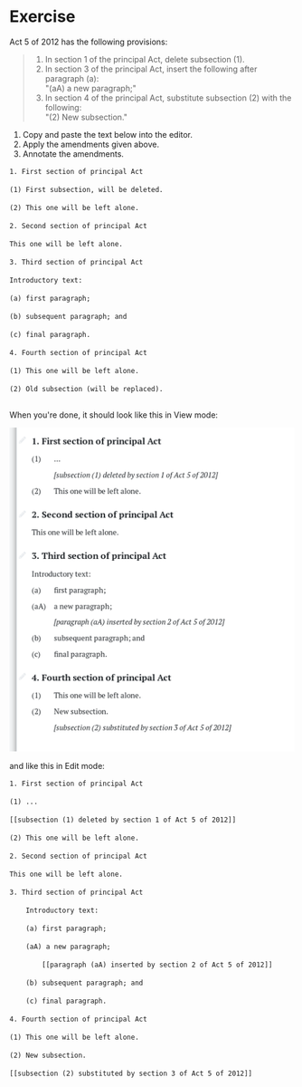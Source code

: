 # Exercise

Act 5 of 2012 has the following provisions: 

> 1. In section 1 of the principal Act, delete subsection \(1\).   
> 2. In section 3 of the principal Act, insert the following after paragraph \(a\):   
>     "\(aA\) a new paragraph;"  
> 3. In section 4 of the principal Act, substitute subsection \(2\) with the following:   
>     "\(2\) New subsection."

1. Copy and paste the text below into the editor.
2. Apply the amendments given above.
3. Annotate the amendments.

```text
1. First section of principal Act

(1) First subsection, will be deleted.

(2) This one will be left alone.

2. Second section of principal Act

This one will be left alone.

3. Third section of principal Act

Introductory text:

(a) first paragraph;

(b) subsequent paragraph; and

(c) final paragraph.

4. Fourth section of principal Act

(1) This one will be left alone.

(2) Old subsection (will be replaced).


```

When you're done, it should look like this in View mode:

![](../../.gitbook/assets/image%20%2816%29.png)

and like this in Edit mode:

```text
1. First section of principal Act

(1) ...

[[subsection (1) deleted by section 1 of Act 5 of 2012]]

(2) This one will be left alone.

2. Second section of principal Act

This one will be left alone.

3. Third section of principal Act

    Introductory text:

    (a) first paragraph;

    (aA) a new paragraph;

        [[paragraph (aA) inserted by section 2 of Act 5 of 2012]]

    (b) subsequent paragraph; and

    (c) final paragraph.

4. Fourth section of principal Act

(1) This one will be left alone.

(2) New subsection.

[[subsection (2) substituted by section 3 of Act 5 of 2012]]

```

